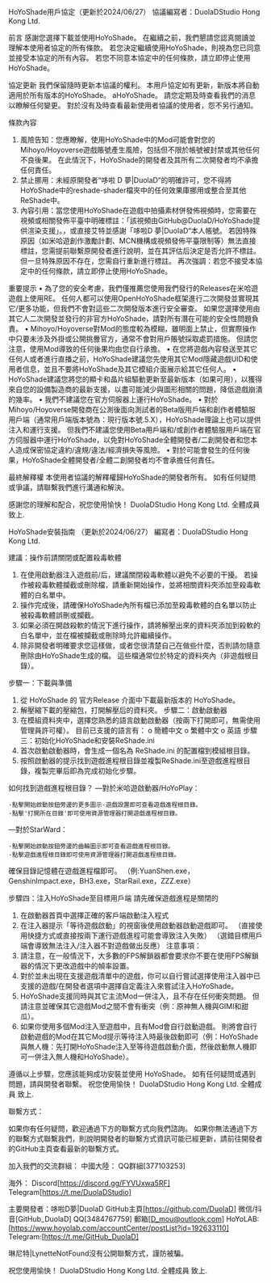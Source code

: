 HoYoShade用戶協定（更新於2024/06/27）
協議編寫者：DuolaDStudio Hong Kong Ltd.

前言
感謝您選擇下載並使用HoYoShade。 在繼續之前，我們懇請您認真閱讀並理解本使用者協定的所有條款。 若您決定繼續使用HoYoShade，則視為您已同意並接受本協定的所有內容。 若您不同意本協定中的任何條款，請立即停止使用HoYoShade。

協定更新
我們保留隨時更新本協議的權利。
本用戶協定如有更新，新版本將自動適用於所有版本的HoYoShade。 aHoYoShade。 請您定期及時查看我們的消息以瞭解任何變更。 對於沒有及時查看最新使用者協議的使用者，怨不另行通知。 

條款內容
1.	風險告知：您應瞭解，使用HoYoShade中的Mod可能會對您的Mihoyo/Hoyoverse遊戲賬號產生風險，包括但不限於帳號被封禁或其他任何不良後果。 在此情況下，HoYoShade的開發者及其所有二次開發者均不承擔任何責任。 
2.	禁止挪用：未經原開發者“哆啦 D 夢|DuolaD“的明確許可，您不得將HoYoShade中的reshade-shader檔夾中的任何效果庫挪用或整合至其他ReShade中。 
3.	內容引用：當您使用HoYoShade在遊戲中拍攝素材併發佈視頻時，您需要在視頻或相關發佈平臺中明確標註：「該視頻由GitHub@DuolaD/HoYoShade提供渲染支援」。，或直接艾特並感謝「哆啦D 夢|DuolaD“本人帳號。 若因特殊原因（如米哈遊創作激勵計劃、MCN機構或視頻發佈平臺限制等）無法直接標註，您需提前聯繫原開發者進行說明，並在其評估后決定是否允許不標註。 但一旦特殊原因不存在，您需自行重新進行標註。 
再次強調：若您不接受本協定中的任何條款，請立即停止使用HoYoShade。 



重要提示
•	為了您的安全考慮，我們僅推薦您使用我們發行的Releases在米哈遊遊戲上使用RE。 任何人都可以使用OpenHoYoShade框架進行二次開發並實現其它/更多功能，但我們不會對這些二次開發版本進行安全審查。 如果您選擇使用由其它人二次開發並發行的非官方HoYoShade，請對所有潛在可能的安全性問題負責。
•	Mihoyo/Hoyoverse對Mod的態度較為模糊，雖明面上禁止，但實際操作中只要未涉及外掛或公開挑釁官方，通常不會對用戶賬號採取處罰措施。 但請您注意，使用Mod導致的任何後果均由您自行承擔。
•	在您將遊戲內容發送至其它任何人或者進行直播之前，HoYoShade建議您先使用其它Mod隱藏遊戲UID和使用者信息，並且不要將HoYoShade及其它模組介面展示給其它任何人。
•	HoYoShade建議您將您的顯卡和晶片組驅動更新至最新版本（如果可用），以獲得來自您的設備製造商的最新支援，以盡可能減少與圖形相關的問題，降低遊戲崩潰的幾率。
•	我們不建議您在官方伺服器上運行HoYoShade。
•	對於Mihoyo/Hoyoverse開發商在公測後面向測試者的Beta版用戶端和創作者體驗服用戶端（通常用戶端版本號為：現行版本號.5.X），HoYoShade理論上也可以提供注入和運行支援。 但我們不建議您使用Beta用戶端和/或創作者體驗服用戶端在官方伺服器中運行HoYoShade，以免對HoYoShade全體開發者/二創開發者和您本人造成保密協定違約/違規/違法/經濟損失等風險。
•	對於可能會發生的任何後果，HoYoShade全體開發者/全體二創開發者均不會承擔任何責任。

最終解釋權
本使用者協議的解釋權歸HoYoShade的開發者所有。 如有任何疑問或爭議，請聯繫我們進行溝通和解決。

感謝您的理解和配合，祝您使用愉快！
DuolaDStudio Hong Kong Ltd. 全體成員 致上.
                                                                     
HoYoShade安裝指南 （更新於2024/06/27）
編寫者：DuolaDStudio Hong Kong Ltd.

建議：操作前請關閉或配置殺毒軟體
1.	在使用啟動器注入遊戲前/后，建議關閉殺毒軟體以避免不必要的干擾。 若操作被殺毒軟體攔截或刪除檔，請重新開始操作，並將相關資料夾添加至殺毒軟體的白名單中。 
2.	操作完成後，請確保HoYoShade內所有檔已添加至殺毒軟體的白名單以防止被殺毒軟體誤刪或攔截。 
3.	如果必須在開啟殺軟的情況下進行操作，請將解壓出來的資料夾添加到殺軟的白名單中，並在檔被攔截或刪除時允許繼續操作。
4.	除非開發者明確要求您這樣做，或者您很清楚自己在做些什麼，否則請勿隨意刪除由HoYoShade生成的檔。 這些檔通常位於特定的資料夾內（非遊戲根目錄）。 

步驟一：下載與準備
1.	從 HoYoShade 的 官方Release 介面中下載最新版本的 HoYoShade。 
2.	解壓縮下載的壓縮包，打開解壓后的資料夾。
步驟二：啟動啟動器
1.	在模組資料夾中，選擇您熟悉的語言啟動啟動器（按兩下打開即可，無需使用管理員許可權）。
目前已支援的語言有：
o	簡體中文
o	繁體中文
o	英語
步驟三：初始化HoYoShade和安裝ReShade.ini
1.	首次啟動啟動器時，會生成一個名為 ReShade.ini 的配置檔到模組根目錄。 
2.	按照啟動器的提示找到遊戲進程根目錄並複製ReShade.ini至遊戲進程根目錄，複製完畢后即為完成初始化步驟。
 

如何找到遊戲進程根目錄？
—對於米哈遊啟動器/HoYoPlay：
 

	·點擊開始啟動按鈕旁邊的更多圖示-遊戲設置即可查看遊戲進程根目錄。
	·點擊'打開所在目錄'即可使用資源管理器打開遊戲進程根目錄。
—對於StarWard：
	 
	·點擊開始啟動按鈕旁邊的齒輪圖示即可查看遊戲進程根目錄。
	·點擊遊戲進程根目錄即可使用資源管理器打開遊戲進程根目錄。

確保目錄記憶體在遊戲進程檔即可。
（例:YuanShen.exe，GenshinImpact.exe，BH3.exe，StarRail.exe，ZZZ.exe）





步驟四：注入HoYoShade至目標用戶端
請先確保遊戲進程是關閉的
1.	在啟動器首頁中選擇正確的客戶端啟動注入程式
2.	在注入器提示「等待遊戲啟動」的視窗後使用啟動器啟動遊戲即可。
（直接使用快捷方式或直接按兩下運行遊戲進程可能會導致注入失敗）
（選錯目標用戶端會導致無法注入/注入器不對遊戲做出反應）
注意事項：
1.	請注意，在一般情況下，大多數的FPS解鎖器都會要求你不要在使用FPS解鎖器的情況下更改遊戲中的幀率設置。
2.	對於並未出現在支援遊戲清單中的遊戲，你可以自行嘗試選擇使用注入器中已支援的遊戲/在開發者選項中選擇自定義注入來嘗試注入HoYoShade。
3.	HoYoShade支援同時與其它主流Mod一併注入，且不存在任何衝突問題。 但請注意並確保其它遊戲Mod之間不會有衝突（例：原神無人機與GIMI和甜瓜）。
4.	如果你使用多個Mod注入至遊戲中，且有Mod會自行啟動遊戲。 則將會自行啟動遊戲的Mod在其它Mod提示等待注入時最後啟動即可（例：HoYoShade與無人機：先打開HoYoShade注入至等待遊戲啟動介面，然後啟動無人機即可一併注入無人機和HoYoShade）。

遵循以上步驟，您應該能夠成功安裝並使用 HoYoShade。 如有任何疑問或遇到問題，請與開發者聯繫。
祝您使用愉快！
DuolaDStudio Hong Kong Ltd. 全體成員 致上.
                                                                     
聯繫方式：

如果你有任何疑問，歡迎通過下方的聯繫方式向我們諮詢。
如果你無法通過下方的聯繫方式聯繫我們，則說明開發者的聯繫方式資訊可能已經更新，請前往開發者的GitHub主頁查看最新的聯繫方式。

加入我們的交流群組：
中國大陸：
QQ群組[377103253]


海外：
Discord[https://discord.gg/FYVUxwa5RF]
Telegram[https://t.me/DuolaDStudio]

主要開發者：哆啦D夢|DuolaD
GitHub主頁[https://github.com/DuolaD]
微信/抖音[GitHub_DuolaD]
QQ[3484767759]
郵箱[D_mou@outlook.com]
HoYoLAB:[https://www.hoyolab.com/accountCenter/postList?id=192633110]
Telegram:[https://t.me/GitHub_DuolaD]

琳尼特|LynetteNotFound沒有公開聯繫方式，謹防被騙。

祝您使用愉快！
DuolaDStudio Hong Kong Ltd. 全體成員 致上.
                                                                     


